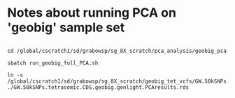 # Notes about running PCA on 'geobig' sample set

## 

```
cd /global/cscratch1/sd/grabowsp/sg_8X_scratch/pca_analysis/geobig_pca

sbatch run_geobig_full_PCA.sh

ln -s /global/cscratch1/sd/grabowsp/sg_8X_scratch/geobig_tet_vcfs/GW.50kSNPs.tetrasomic.CDS.geobig.genlight.PCAresults.rds ./GW.50kSNPs.tetrasomic.CDS.geobig.genlight.PCAresults.rds
```
